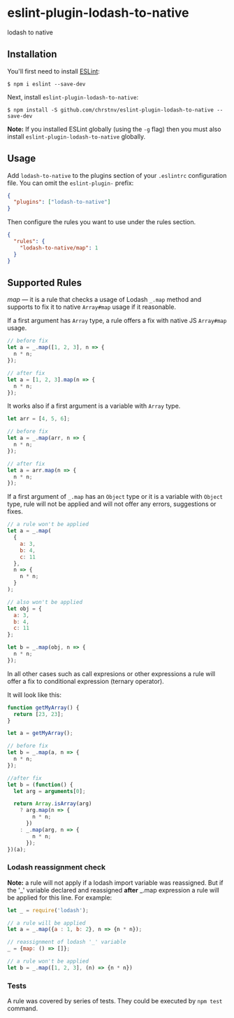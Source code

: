 # eslint-plugin-lodash-to-native

lodash to native

## Installation

You'll first need to install [ESLint](http://eslint.org):

```
$ npm i eslint --save-dev
```

Next, install `eslint-plugin-lodash-to-native`:

```
$ npm install -S github.com/chrstnv/eslint-plugin-lodash-to-native --save-dev
```

**Note:** If you installed ESLint globally (using the `-g` flag) then you must also install `eslint-plugin-lodash-to-native` globally.

## Usage

Add `lodash-to-native` to the plugins section of your `.eslintrc` configuration file. You can omit the `eslint-plugin-` prefix:

```json
{
  "plugins": ["lodash-to-native"]
}
```

Then configure the rules you want to use under the rules section.

```json
{
  "rules": {
    "lodash-to-native/map": 1
  }
}
```

## Supported Rules

_map_ — it is a rule that checks a usage of Lodash `_.map` method and supports to fix it to native `Array#map` usage if it reasonable.

If a first argument has `Array` type, a rule offers a fix with native JS `Array#map` usage.

```js
// before fix
let a = _.map([1, 2, 3], n => {
  n * n;
});

// after fix
let a = [1, 2, 3].map(n => {
  n * n;
});
```

It works also if a first argument is a variable with `Array` type.

```js
let arr = [4, 5, 6];

// before fix
let a = _.map(arr, n => {
  n * n;
});

// after fix
let a = arr.map(n => {
  n * n;
});
```

If a first argument of `_.map` has an `Object` type or it is a variable with `Object` type, rule will not be applied and will not offer any errors, suggestions or fixes.

```js
// a rule won't be applied
let a = _.map(
  {
    a: 3,
    b: 4,
    c: 11
  },
  n => {
    n * n;
  }
);

// also won't be applied
let obj = {
  a: 3,
  b: 4,
  c: 11
};

let b = _.map(obj, n => {
  n * n;
});
```

In all other cases such as call expresions or other expressions a rule will offer a fix to conditional expression (ternary operator).

It will look like this:

```js
function getMyArray() {
  return [23, 23];
}

let a = getMyArray();

// before fix
let b = _.map(a, n => {
  n * n;
});

//after fix
let b = (function() {
  let arg = arguments[0];

  return Array.isArray(arg)
    ? arg.map(n => {
        n * n;
      })
    : _.map(arg, n => {
        n * n;
      });
})(a);
```

### Lodash reassignment check
**Note:** a rule will not apply if a lodash import variable was reassigned. But if the '_' variable declared and reassigned **after** _.map expression a rule will be applied for this line. For example:

```js
let _ = require('lodash');

// a rule will be applied
let a = _.map({a : 1, b: 2}, n => {n * n});

// reassignment of lodash '_' variable
_ = {map: () => []};

// a rule won't be applied
let b = _.map([1, 2, 3], (n) => {n * n})

```

### Tests
A rule was covered by series of tests. They could be executed by `npm test` command.
